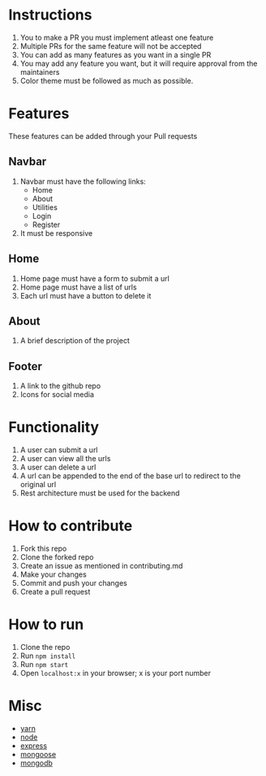 # Instructions

1. You to make a PR you must implement atleast one feature
2. Multiple PRs for the same feature will not be accepted
3. You can add as many features as you want in a single PR
4. You may add any feature you want, but it will require approval from the maintainers
5. Color theme must be followed as much as possible.

# Features

These features can be added through your Pull requests

## Navbar

1. Navbar must have the following links:
   - Home
   - About
   - Utilities
   - Login
   - Register
2. It must be responsive

## Home

1. Home page must have a form to submit a url
2. Home page must have a list of urls
3. Each url must have a button to delete it

## About

1. A brief description of the project

## Footer

1. A link to the github repo
2. Icons for social media

# Functionality

1. A user can submit a url
2. A user can view all the urls
3. A user can delete a url
4. A url can be appended to the end of the base url to redirect to the original url
5. Rest architecture must be used for the backend

# How to contribute

1. Fork this repo
2. Clone the forked repo
3. Create an issue as mentioned in contributing.md
4. Make your changes
5. Commit and push your changes
6. Create a pull request

# How to run

1. Clone the repo
2. Run `npm install`
3. Run `npm start`
4. Open `localhost:x` in your browser; x is your port number

# Misc

- [yarn](https://yarnpkg.com/)
- [node](https://nodejs.org/en/)
- [express](https://expressjs.com/)
- [mongoose](https://mongoosejs.com/)
- [mongodb](https://www.mongodb.com/)
